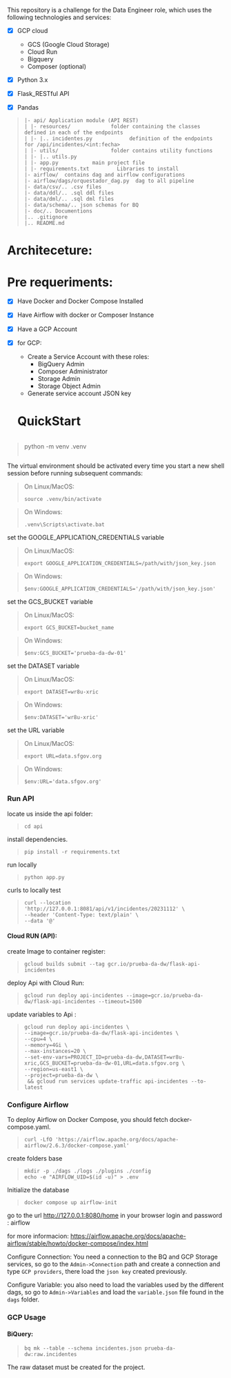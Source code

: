 This repository is a challenge for the Data Engineer role, which uses the following technologies and services: 

- [x] GCP cloud
    - GCS (Google Cloud Storage)
    - Cloud Run
    - Bigquery
    - Composer (optional) 
- [x] Python 3.x
- [x] Flask_RESTful API
- [x] Pandas


>```env
>|- api/ Application module (API REST)
>| |- resources/             folder containing the classes defined in each of the endpoints
>| |- |.. incidentes.py            definition of the endpoints for /api/incidentes/<int:fecha>  
>| |- utils/                 folder contains utility functions 
>| |- |.. utils.py           
>| |- app.py           main project file
>| |- requirements.txt         Libraries to install 
>|- airflow/  contains dag and airflow configurations
>|- airflow/dags/orquestador_dag.py  dag to all pipeline
>|- data/csv/.. .csv files
>|- data/ddl/.. .sql ddl files
>|- data/dml/.. .sql dml files
>|- data/schema/.. json schemas for BQ
>|- doc/.. Documentions
>|.. .gitignore
>|.. README.md
>```

# Architeceture: 

# Pre requeriments: 
- [X] Have Docker and Docker Compose Installed
- [X] Have Airflow with docker or Composer Instance
- [X] Have a GCP Account
- [X] for GCP:
    - Create a Service Account with these roles: 
        - BigQuery Admin
        - Composer Administrator
        - Storage Admin
        - Storage Object Admin
    - Generate service account JSON key

    # QuickStart

    >```shell
>python -m venv .venv
>
>```

The virtual environment should be activated every time you start a new shell session before running subsequent commands:

> On Linux/MacOS:
> ```shell
> source .venv/bin/activate
> ```

> On Windows:
> ```shell
> .venv\Scripts\activate.bat
> ```

set the GOOGLE_APPLICATION_CREDENTIALS variable
> On Linux/MacOS:
> ```
> export GOOGLE_APPLICATION_CREDENTIALS=/path/with/json_key.json
> ```

> On Windows:
> ```
> $env:GOOGLE_APPLICATION_CREDENTIALS='/path/with/json_key.json'
> ```

set the GCS_BUCKET variable
> On Linux/MacOS:
> ```
> export GCS_BUCKET=bucket_name
> ```

> On Windows:
> ```
> $env:GCS_BUCKET='prueba-da-dw-01'
> ```

set the DATASET variable
> On Linux/MacOS:
> ```
> export DATASET=wr8u-xric
> ```

> On Windows:
> ```
> $env:DATASET='wr8u-xric'
> ```

set the URL variable
> On Linux/MacOS:
> ```
> export URL=data.sfgov.org
> ```

> On Windows:
> ```
> $env:URL='data.sfgov.org'
> ```

### Run API

locate us inside the api folder: 
> ```
> cd api
> ```

install dependencies.
> ```
> pip install -r requirements.txt
> ```

run locally
> ```
> python app.py 
> ```

curls to locally test 
> ```
> curl --location 'http://127.0.0.1:8081/api/v1/incidentes/20231112' \
> --header 'Content-Type: text/plain' \
> --data '@'
> ```

#### Cloud RUN (API):

create Image to container register: 
> ```
> gcloud builds submit --tag gcr.io/prueba-da-dw/flask-api-incidentes
> ```

deploy Api with Cloud Run:
> ```
> gcloud run deploy api-incidentes --image=gcr.io/prueba-da-dw/flask-api-incidentes --timeout=1500 
> ```


update variables to Api :
> ```
> gcloud run deploy api-incidentes \
> --image=gcr.io/prueba-da-dw/flask-api-incidentes \
> --cpu=4 \
> --memory=4Gi \
> --max-instances=20 \
> --set-env-vars=PROJECT_ID=prueba-da-dw,DATASET=wr8u-xric,GCS_BUCKET=prueba-da-dw-01,URL=data.sfgov.org \
> --region=us-east1 \
> --project=prueba-da-dw \
>  && gcloud run services update-traffic api-incidentes --to-latest
> ```

### Configure Airflow

To deploy Airflow on Docker Compose, you should fetch docker-compose.yaml.
> ```shell
>curl -LfO 'https://airflow.apache.org/docs/apache-airflow/2.6.3/docker-compose.yaml'
> ```

create folders base
> ```shell
> mkdir -p ./dags ./logs ./plugins ./config
> echo -e "AIRFLOW_UID=$(id -u)" > .env
> ```

Initialize the database

> ```shell
> docker compose up airflow-init
> ```

go to the url http://127.0.0.1:8080/home in your browser
login and password : airflow

for more informacion: https://airflow.apache.org/docs/apache-airflow/stable/howto/docker-compose/index.html

Configure Connection: 
You need a connection to the BQ and GCP Storage services, so go to the `Admin->Connection` path and create a connection and type `GCP providers`, there load the `json key` created previously. 

Configure Variable: 
you also need to load the variables used by the different dags, so go to `Admin->Variables` and load the `variable.json` file found in the `dags` folder.


### GCP Usage

#### BiQuery:

> ```shell
> bq mk --table --schema incidentes.json prueba-da-dw:raw.incidentes 
> ```

The raw dataset must be created for the project. 
